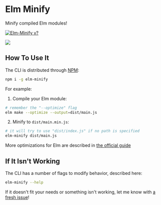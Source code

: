# Elm Minify 

Minify compiled Elm modules!

[![Elm-Minify v?](https://img.shields.io/npm/v/elm-minify.svg)](https://www.npmjs.com/package/elm-minify)

![](/example.gif)

## How To Use It
The CLI is distributed through [NPM](https://www.npmjs.com/package/elm-minify):

```bash
npm i -g elm-minify
```

For example:

1. Compile your Elm module:

```bash
# remember the "--optimize" flag
elm make --optimize --output=dist/main.js
```

2. Minify to `dist/main.min.js`:

```bash
# it will try to use "dist/index.js" if no path is specified
elm-minify dist/main.js
```

More optimizations for Elm are described in [the official guide](https://guide.elm-lang.org/optimization/)

## If It Isn't Working
The CLI has a number of flags to modify behavior, described here:

```bash
elm-minify --help
```

If it doesn't fit your needs or something isn't working, let me know with [a fresh issue](https://github.com/opvasger/elm-minify/issues/new)!